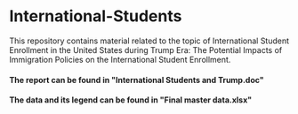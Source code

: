 # International-Students
This repository contains material related to the topic of International Student Enrollment in the United States during Trump Era: The Potential Impacts of Immigration Policies on the International Student Enrollment.

#### The report can be found in "International Students and Trump.doc"
#### The data and its legend can be found in "Final master data.xlsx"
